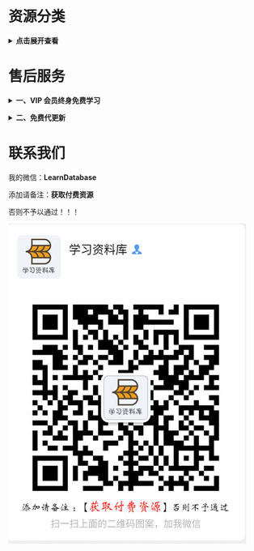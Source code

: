 # 资源分类

<b><details><summary>点击展开查看</summary></b>

## 资源目录

下面目录仅供参考，实际内容比目录多

![资源目录1](./img/tc01.png) 
![资源目录2](./img/1.jpg)


## 收费标准（可自行对比TaoBao同类资源价格）

#### 套餐一：考研/考证类 代更新

考研/考证类资源是每天都有专门团队负责更新，费用需咨询客服。
课程为正版加密课程，谢绝不完整的垃圾课程，为你省去大量时间。

#### 套餐二：全网vip会员资源 388 元/永久

内容包含：

![内容](./img/tc04.png)

后期会持续引入更多的资源库。


#### 套餐三：学习资料库合集 109 元/永久（价格随着内容增加而不断提升，早上车早优惠）

内容包含：

下列网站所有分类合集资源（除计算机培训类加密课程外），后续会不定期增加、更新。[购买链接](http://faka-pd.songqingbo.cn/buy/9 "购买链接")

网盘分类：

![内容](./img/tc05.png)

[学习资料库](http://faka-pd.songqingbo.cn/ "学习资料库")

</details>

<!-- <b><details><summary>二、电影 & 美剧（3T）</summary></b>

## 收费标准：20 元/永久 （全网vip会员免费）

电影如图：
![电影](./img/电影.jpg)

美剧如图：
![美剧](./img/美剧.png)

</details> -->

# 售后服务

<b><details><summary>一、VIP 会员终身免费学习</summary></b>

不管你是学生，还是工作党

不管你是自用，还是兼职赚钱

资料团都是一个不错的选择。

一次加入，所有资料永久免费使用，持续更新。

资料团目前所有加密渠道，课程渠道，书籍渠道都已恢复完善，欢迎你的加入

</details>

<b><details><summary>二、免费代更新</summary></b>

所有资源都有专业团队负责整理更新，可放心使用。

</details>


# 联系我们

我的微信：**LearnDatabase**

添加请备注：**获取付费资源**

否则不予以通过！！！

![二维码](./img/wx_qrcode.jpg)

